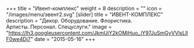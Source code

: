 +++
title = "Ивент-комплекс"
weight = 8
description = ""
icon = "/images/menu/эвент2.svg" 
[slider]
  title = "ИВЕНТ-КОМПЛЕКС" 
  description = "Декор. Оборудование. Флористика. <br> Артисты. Персонал. Спецуслуги."
  image = "https://lh3.googleusercontent.com/JkmUiY2kOMiHuo_jY97JuSmGyVVlsLlIF0we4Dj7"
date = "2015-05-16"
+++
